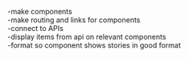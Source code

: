 -make components  
-make routing and links for components  
-connect to APIs  
-display items from api on relevant components  
-format so component shows stories in good format  
